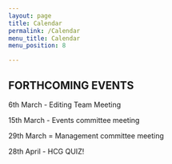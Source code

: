 ```yaml
---
layout: page
title: Calendar
permalink: /Calendar
menu_title: Calendar
menu_position: 8

---
```

## FORTHCOMING EVENTS

6th March - Editing Team Meeting

15th March - Events committee meeting

29th March = Management committee meeting

28th April - HCG QUIZ!



